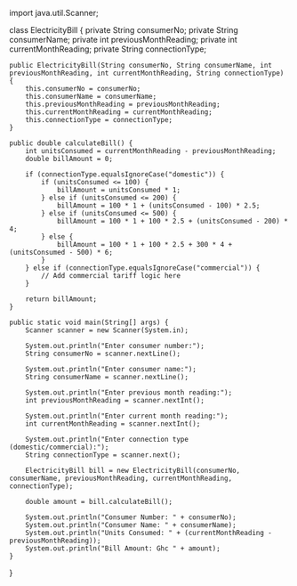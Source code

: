 import java.util.Scanner;

class ElectricityBill {
    private String consumerNo;
    private String consumerName;
    private int previousMonthReading;
    private int currentMonthReading;
    private String connectionType;

    public ElectricityBill(String consumerNo, String consumerName, int previousMonthReading, int currentMonthReading, String connectionType) {
        this.consumerNo = consumerNo;
        this.consumerName = consumerName;
        this.previousMonthReading = previousMonthReading;
        this.currentMonthReading = currentMonthReading;
        this.connectionType = connectionType;
    }

    public double calculateBill() {
        int unitsConsumed = currentMonthReading - previousMonthReading;
        double billAmount = 0;

        if (connectionType.equalsIgnoreCase("domestic")) {
            if (unitsConsumed <= 100) {
                billAmount = unitsConsumed * 1;
            } else if (unitsConsumed <= 200) {
                billAmount = 100 * 1 + (unitsConsumed - 100) * 2.5;
            } else if (unitsConsumed <= 500) {
                billAmount = 100 * 1 + 100 * 2.5 + (unitsConsumed - 200) * 4;
            } else {
                billAmount = 100 * 1 + 100 * 2.5 + 300 * 4 + (unitsConsumed - 500) * 6;
            }
        } else if (connectionType.equalsIgnoreCase("commercial")) {
            // Add commercial tariff logic here
        }

        return billAmount;
    }

    public static void main(String[] args) {
        Scanner scanner = new Scanner(System.in);

        System.out.println("Enter consumer number:");
        String consumerNo = scanner.nextLine();

        System.out.println("Enter consumer name:");
        String consumerName = scanner.nextLine();

        System.out.println("Enter previous month reading:");
        int previousMonthReading = scanner.nextInt();

        System.out.println("Enter current month reading:");
        int currentMonthReading = scanner.nextInt();

        System.out.println("Enter connection type (domestic/commercial):");
        String connectionType = scanner.next();

        ElectricityBill bill = new ElectricityBill(consumerNo, consumerName, previousMonthReading, currentMonthReading, connectionType);

        double amount = bill.calculateBill();

        System.out.println("Consumer Number: " + consumerNo);
        System.out.println("Consumer Name: " + consumerName);
        System.out.println("Units Consumed: " + (currentMonthReading - previousMonthReading));
        System.out.println("Bill Amount: Ghc " + amount);
    }
}


